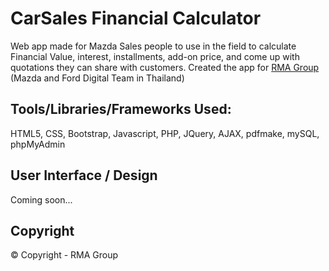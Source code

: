# CarSales Financial Calculator
Web app made for Mazda Sales people to use in the field to calculate Financial Value, interest, installments, add-on price, and come up with quotations they can share with customers.
Created the app for [RMA Group](https://rmagroup.net) (Mazda and Ford Digital Team in Thailand)


## Tools/Libraries/Frameworks Used: 
HTML5, CSS, Bootstrap, Javascript, PHP, JQuery, AJAX, pdfmake, mySQL, phpMyAdmin

## User Interface / Design
Coming soon...

## Copyright
© Copyright - RMA Group
